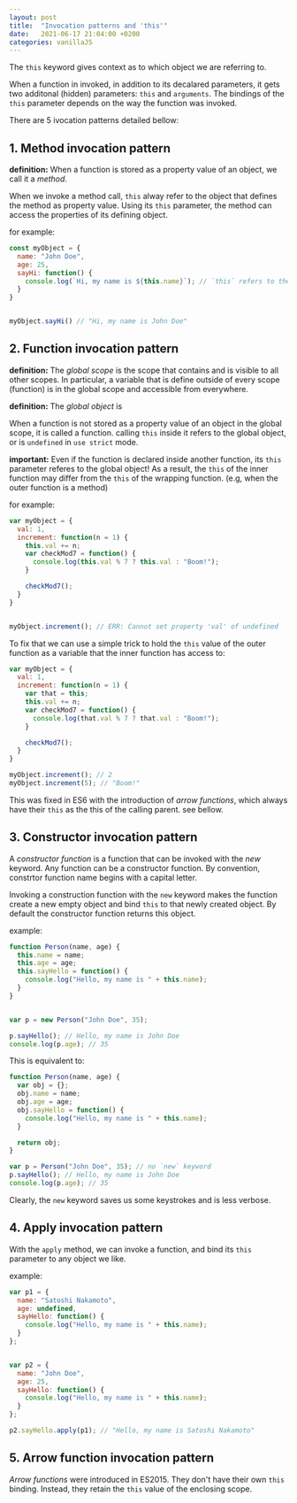 ```yaml
---
layout: post
title:  "Invocation patterns and 'this'"
date:   2021-06-17 21:04:00 +0200
categories: vanillaJS
---
```



The `this` keyword gives context as to which object we are referring to.

When a function in invoked, in addition to its decalared parameters, it gets two additonal (hidden) parameters: `this` and `arguments`.
The bindings of the `this` parameter depends on the way the function was invoked.

There are 5 ivocation patterns detailed bellow:


## 1. Method invocation pattern

**definition:** When a function is stored as a property value of an object, we call it a *method*.

When we invoke a method call, `this` alway refer to the object that defines the method as property value.
Using its `this` parameter, the method can access the properties of its defining object.

for example:


```js
const myObject = {
  name: "John Doe",
  age: 25,
  sayHi: function() {
    console.log(`Hi, my name is ${this.name}`); // `this` refers to the wrapping object
  }
}


myObject.sayHi() // "Hi, my name is John Doe"
``` 




## 2. Function invocation pattern


**definition:** The *global scope* is the scope that contains and is visible to all other scopes. In particular, a variable that is define outside of every scope (function) is in the global scope and accessible from everywhere.

**definition:** The *global object* is 

When a function is not stored as a property value of an object in the global scope, it is called a function.  calling `this` inside it refers to the global object, or is `undefined` in `use strict` mode.

**important:** Even if the function is declared inside another function, its `this` parameter referes to the global object!
As a result, the `this` of the inner function may differ from the `this` of the wrapping function. (e.g, when the outer function is a method) 


for example:

```js
var myObject = {
  val: 1,
  increment: function(n = 1) {
    this.val += n;
    var checkMod7 = function() {
      console.log(this.val % 7 ? this.val : "Boom!");
    }

    checkMod7();
  }
}


myObject.increment(); // ERR: Cannot set property 'val' of undefined
```


To fix that we can use a simple trick to hold the `this` value of the outer function as a variable that the inner function has access to:

```js
var myObject = {
  val: 1,
  increment: function(n = 1) {
    var that = this;
    this.val += n;
    var checkMod7 = function() {
      console.log(that.val % 7 ? that.val : "Boom!");
    }

    checkMod7();
  }
}

myObject.increment(); // 2
myObject.increment(5); // "Boom!"
```

This was fixed in ES6 with the introduction of *arrow functions*, which always have their `this` as the this of the calling parent. see bellow.


## 3. Constructor invocation pattern

A *constructor function* is a function that can be invoked with the *new* keyword. Any function can be a constructor function. By convention, constrtor function name begins with a capital letter.

Invoking a construction function with the `new` keyword makes the function create a new empty object and bind `this` to that newly created object. By default the constructor function returns this object.


example:

```js
function Person(name, age) {
  this.name = name;
  this.age = age;
  this.sayHello = function() {
    console.log("Hello, my name is " + this.name);
  }
}


var p = new Person("John Doe", 35);

p.sayHello(); // Hello, my name is John Doe
console.log(p.age); // 35
```

This is equivalent to:

```js
function Person(name, age) {
  var obj = {};
  obj.name = name;
  obj.age = age;
  obj.sayHello = function() {
    console.log("Hello, my name is " + this.name); 
  }

  return obj;
}

var p = Person("John Doe", 35); // no `new` keyword
p.sayHello(); // Hello, my name is John Doe
console.log(p.age); // 35
```

Clearly, the `new` keyword saves us some keystrokes and is less verbose.


## 4. Apply invocation pattern

With the `apply` method, we can invoke a function, and bind its `this` parameter to any object we like.

example:

```js
var p1 = {
  name: "Satoshi Nakamoto",
  age: undefined,
  sayHello: function() {
    console.log("Hello, my name is " + this.name);
  }
};


var p2 = {
  name: "John Doe",
  age: 25,
  sayHello: function() {
    console.log("Hello, my name is " + this.name);
  }
};

p2.sayHello.apply(p1); // "Hello, my name is Satoshi Nakamoto"
```


## 5. Arrow function invocation pattern


*Arrow functions* were introduced in ES2015. They don't have their own `this` binding. Instead, they retain the `this` value of the enclosing scope.
